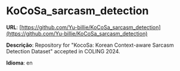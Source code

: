 # KoCoSa_sarcasm_detection
**URL**: [https://github.com/Yu-billie/KoCoSa_sarcasm_detection](https://github.com/Yu-billie/KoCoSa_sarcasm_detection)

**Descrição**: Repository for "KocoSa: Korean Context-aware Sarcasm Detection Dataset" accepted in COLING 2024.

**Idioma**: en
